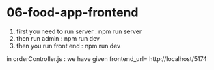 # 06-food-app-frontend

1. first you need to run server    : npm run server
2. then run admin : npm run dev
3. then you run front end : npm run dev


in orderController.js : we have given frontend_url= http://localhost/5174
 